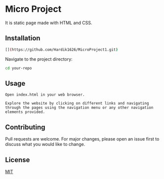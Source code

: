 # Micro Project

It is static page made with HTML and CSS.

## Installation

```bash
[](https://github.com/Hardik1626/MicroProject1.git)
```
Navigate to the project directory:

```bash
cd your-repo
```
## Usage
```
Open index.html in your web browser.

Explore the website by clicking on different links and navigating through the pages using the navigation menu or any other navigation elements provided.
```
## Contributing

Pull requests are welcome. For major changes, please open an issue first
to discuss what you would like to change.


## License

[MIT](https://choosealicense.com/licenses/mit/)
